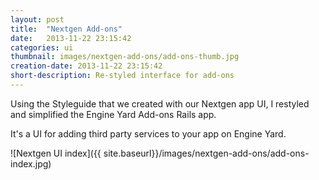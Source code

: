 ```yaml
---
layout: post
title:  "Nextgen Add-ons"
date:   2013-11-22 23:15:42
categories: ui
thumbnail: images/nextgen-add-ons/add-ons-thumb.jpg
creation-date: 2013-11-22 23:15:42
short-description: Re-styled interface for add-ons
---
```


Using the Styleguide that we created with our Nextgen app UI, I
restyled and simplified the Engine Yard Add-ons Rails app.

It's a UI for adding third party services to your app on Engine Yard.

![Nextgen UI index]({{ site.baseurl}}/images/nextgen-add-ons/add-ons-index.jpg)
